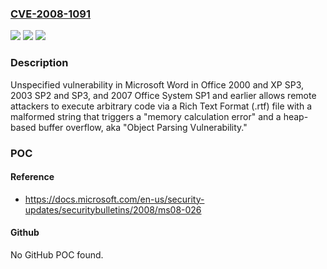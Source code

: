 ### [CVE-2008-1091](https://cve.mitre.org/cgi-bin/cvename.cgi?name=CVE-2008-1091)
![](https://img.shields.io/static/v1?label=Product&message=n%2Fa&color=blue)
![](https://img.shields.io/static/v1?label=Version&message=n%2Fa&color=blue)
![](https://img.shields.io/static/v1?label=Vulnerability&message=n%2Fa&color=brighgreen)

### Description

Unspecified vulnerability in Microsoft Word in Office 2000 and XP SP3, 2003 SP2 and SP3, and 2007 Office System SP1 and earlier allows remote attackers to execute arbitrary code via a Rich Text Format (.rtf) file with a malformed string that triggers a "memory calculation error" and a heap-based buffer overflow, aka "Object Parsing Vulnerability."

### POC

#### Reference
- https://docs.microsoft.com/en-us/security-updates/securitybulletins/2008/ms08-026

#### Github
No GitHub POC found.

